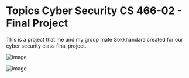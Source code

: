 # Topics Cyber Security CS 466-02 - Final Project
This is a project that me and my group mate Sokkhandara created for our cyber security class final project.

![image](https://github.com/user-attachments/assets/0abdc0c7-6f7b-4be8-a106-158336fe135c)

![image](https://github.com/user-attachments/assets/4cb885ff-20b4-4d7b-8816-e259d5898adf)

